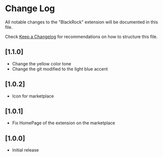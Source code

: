 # Change Log

All notable changes to the "BlackRock" extension will be documented in this file.

Check [Keep a Changelog](http://keepachangelog.com/) for recommendations on how to structure this file.

## [1.1.0]

- Change the yellow color tone
- Change the git modified to the light blue accent

## [1.0.2]

- Icon for marketplace

## [1.0.1]

- Fix HomePage of the extension on the marketplace

## [1.0.0]

- Initial release
